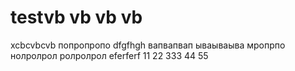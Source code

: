 # testvb vb vb vb 
xcbcvbcvb
попропропо
dfgfhgh
вапвапвап
ываываыва
мропрпо
нолролрол
ролролрол
eferferf
11
22
333
44
55
